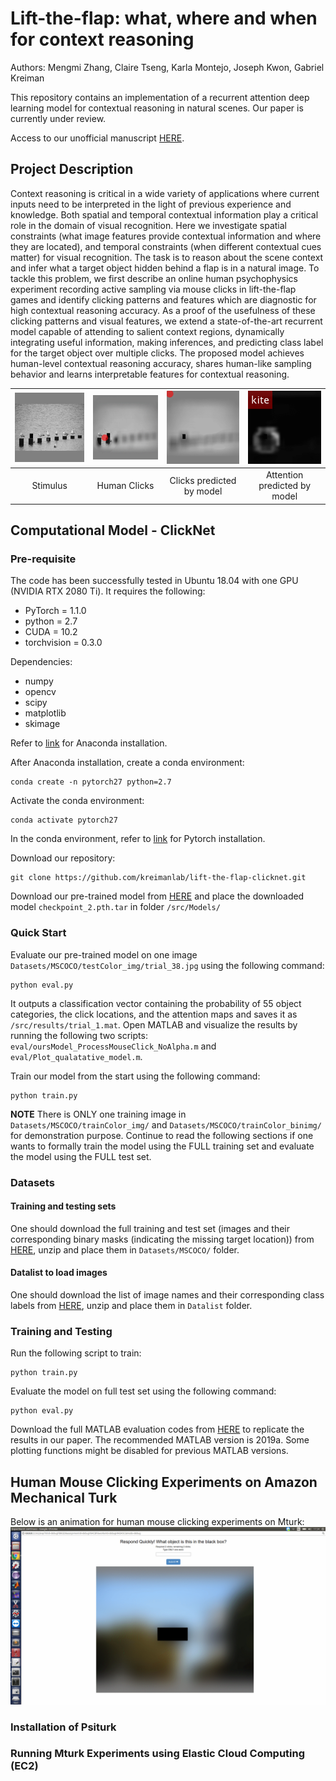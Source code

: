 # Lift-the-flap: what, where and when for context reasoning

Authors: Mengmi Zhang, Claire Tseng, Karla Montejo, Joseph Kwon, Gabriel Kreiman

This repository contains an implementation of a recurrent attention deep learning model for contextual reasoning in natural scenes. Our paper is currently under review.

Access to our unofficial manuscript [HERE](https://arxiv.org/abs/1902.00163).

## Project Description

Context reasoning is critical in a wide variety of applications where current inputs need to be interpreted in the light of previous experience and knowledge. Both spatial and temporal contextual information play a critical role in the domain of visual recognition. Here we investigate spatial constraints (what image features provide contextual information and where they are located), and temporal constraints (when different contextual cues matter) for visual recognition. The task is to reason about the scene context and infer what a target object hidden behind a flap is in a natural image. To tackle this problem, we first describe an online human psychophysics experiment recording active sampling via mouse clicks in lift-the-flap games and identify clicking patterns and features which are diagnostic for high contextual reasoning accuracy. As a proof of the usefulness of these clicking patterns and visual features, we extend a state-of-the-art recurrent model capable of attending to salient context regions, dynamically integrating useful information, making inferences, and predicting class label for the target object over multiple clicks. The proposed model achieves human-level contextual reasoning accuracy, shares human-like sampling behavior and learns interpretable features for contextual reasoning.


| [![Stimulus](gif/ori.jpg)](gif/ori.jpg)  | [![Human Clicks](gif/humans_clicks.gif)](gif/humans_clicks.gif) |[![Clicks by model](gif/model_clicks.gif)](gif/model_clicks.gif)  | [![Attended regions by model](gif/model_attention.gif)](gif/model_attention.gif) |
|:---:|:---:|:---:|:---:|
| Stimulus | Human Clicks | Clicks predicted by model | Attention predicted by model | 

## Computational Model - ClickNet

### Pre-requisite

The code has been successfully tested in Ubuntu 18.04 with one GPU (NVIDIA RTX 2080 Ti). It requires the following:
- PyTorch = 1.1.0 
- python = 2.7
- CUDA = 10.2
- torchvision = 0.3.0

Dependencies:
- numpy
- opencv
- scipy
- matplotlib
- skimage

Refer to [link](https://www.anaconda.com/distribution/) for Anaconda installation.  

After Anaconda installation, create a conda environment:
```
conda create -n pytorch27 python=2.7
```
Activate the conda environment:
```
conda activate pytorch27
```
In the conda environment, refer to [link](https://pytorch.org/get-started/locally/) for Pytorch installation.

Download our repository:
```
git clone https://github.com/kreimanlab/lift-the-flap-clicknet.git
```

Download our pre-trained model from [HERE](https://drive.google.com/open?id=138Wn2Lmm2gBj5V_kmdN-GYxLMUUrq6os) and place the downloaded model ```checkpoint_2.pth.tar``` in folder ```/src/Models/```

### Quick Start

Evaluate our pre-trained model on one image ```Datasets/MSCOCO/testColor_img/trial_38.jpg``` using the following command:
```
python eval.py
```
It outputs a classification vector containing the probability of 55 object categories, the click locations, and the attention maps and saves it as ```/src/results/trial_1.mat```. Open MATLAB and visualize the results by running the following two scripts: ```eval/oursModel_ProcessMouseClick_NoAlpha.m``` and ```eval/Plot_qualatative_model.m```.

Train our model from the start using the following command:
```
python train.py
```
**NOTE** There is ONLY one training image in ```Datasets/MSCOCO/trainColor_img/``` and ```Datasets/MSCOCO/trainColor_binimg/``` for demonstration purpose. Continue to read the following sections if one wants to formally train the model using the FULL training set and evaluate the model using the FULL test set.

### Datasets

#### Training and testing sets

One should download the full training and test set (images and their corresponding binary masks (indicating the missing target location)) from [HERE](https://drive.google.com/open?id=1M_pcW0oyNpPPvyC929A0PaaspzNjFzYQ), unzip and place them in ```Datasets/MSCOCO/``` folder.  

#### Datalist to load images

One should download the list of image names and their corresponding class labels from [HERE](https://drive.google.com/open?id=1d3VWtMus6U1jzB4fTDr3-BIgs4byhJX4), unzip and place them in ```Datalist``` folder. 

### Training and Testing

Run the following script to train:
```
python train.py
```
Evaluate the model on full test set using the following command:
```
python eval.py
```
Download the full MATLAB evaluation codes from [HERE](https://drive.google.com/open?id=15i7l1k3Lulj8jGEM8cKZKG0pBphhu3IP) to replicate the results in our paper. The recommended MATLAB version is 2019a. Some plotting functions might be disabled for previous MATLAB versions.

## Human Mouse Clicking Experiments on Amazon Mechanical Turk 

Below is an animation for human mouse clicking experiments on Mturk:
![Human mouse click on Mturk](gif/mturk.gif)

### Installation of Psiturk


### Running Mturk Experiments using Elastic Cloud Computing (EC2) 

